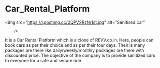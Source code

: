 # Car_Rental_Platform
 <img
          src="https://i.postimg.cc/0QPV2RzN/1st.jpg"
          alt="Senitised car"
          
        />
It is a Car Rental Platform which is a clone of REVV.co.in.
Here, people can book cars as per their choice and as per their tour days. 
Their is many packages are there like daily/weekly/monthly packages are there with discounted price. 
The objective of the company is to provide sanitized cars to everyone for a safe and secure ride.
